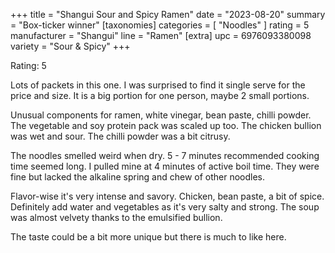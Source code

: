 +++
title = "Shangui Sour and Spicy Ramen"
date = "2023-08-20"
summary = "Box-ticker winner"
[taxonomies]
categories = [ "Noodles" ]
rating = 5
manufacturer = "Shangui"
line = "Ramen"
[extra]
upc = 6976093380098
variety = "Sour & Spicy"
+++

Rating: 5

Lots of packets in this one.
I was surprised to find it single serve for the price and size.
It is a big portion for one person, maybe 2 small portions.

Unusual components for ramen, white vinegar, bean paste, chilli powder.
The vegetable and soy protein pack was scaled up too.
The chicken bullion was wet and sour.
The chilli powder was a bit citrusy.

The noodles smelled weird when dry.
5 - 7 minutes recommended cooking time seemed long.
I pulled mine at 4 minutes of active boil time.
They were fine but lacked the alkaline spring and chew of other noodles.

Flavor-wise it's very intense and savory.
Chicken, bean paste, a bit of spice.
Definitely add water and vegetables as it's very salty and strong.
The soup was almost velvety thanks to the emulsified bullion.

The taste could be a bit more unique but there is much to like here.

